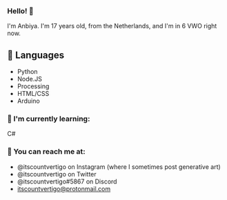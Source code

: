 ### Hello! 👋

<!-- **itscountvertigo/itscountvertigo** is a ✨ _special_ ✨ repository because its `README.md` (this file) appears on your GitHub profile. -->

I'm Anbiya. I'm 17 years old, from the Netherlands, and I'm in 6 VWO right now.

## 💬 Languages
- Python
- Node.JS
- Processing
- HTML/CSS
- Arduino

### 🌱 I'm currently learning:
C#

### 📮 You can reach me at:
- @itscountvertigo on Instagram (where I sometimes post generative art)
- @itscountvertigo on Twitter
- @itscountvertigo#5867 on Discord
- itscountvertigo@protonmail.com
